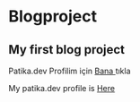 # Blogproject

## My first blog project

Patika.dev Profilim için <a href="https://app.patika.dev/furkan-simsek" target="_blank">Bana </a>tıkla

My patika.dev profile is <a href="https://app.patika.dev/furkan-simsek" target="_blank">Here</a>
